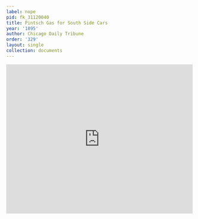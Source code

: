 ```yaml
---
label: nope
pid: fk_31120040
title: Pintsch Gas for South Side Cars
year: '1895'
author: Chicago Daily Tribune
order: '329'
layout: single
collection: documents
---
```

<iframe src="https://northwestern.app.box.com/embed/s/38ivseuevi5z84f0e0z5aizj1yytkuka?sortColumn=date&view=list" width="500" height="400" frameborder="0" allowfullscreen webkitallowfullscreen msallowfullscreen></iframe>
